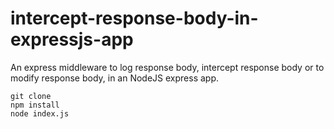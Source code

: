 # intercept-response-body-in-expressjs-app
An express middleware to log response body, intercept response body or to modify response body, in an NodeJS express app.

`git clone ` </br>
`npm install` </br>
`node index.js`
